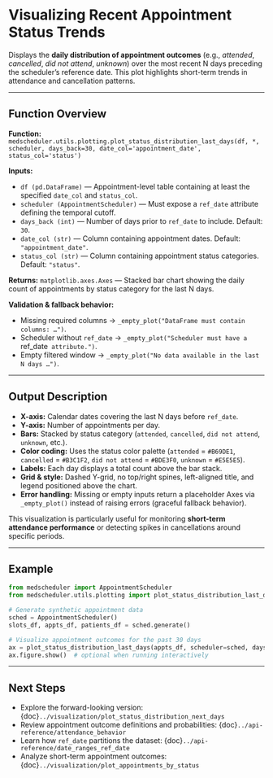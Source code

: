 # Visualizing Recent Appointment Status Trends

Displays the **daily distribution of appointment outcomes** (e.g., *attended*, *cancelled*, *did not attend*, *unknown*) over the most recent N days preceding the scheduler’s reference date. This plot highlights short-term trends in attendance and cancellation patterns.

---

## Function Overview
**Function:** `medscheduler.utils.plotting.plot_status_distribution_last_days(df, *, scheduler, days_back=30, date_col='appointment_date', status_col='status')`

**Inputs:**
- `df (pd.DataFrame)` — Appointment-level table containing at least the specified `date_col` and `status_col`.
- `scheduler (AppointmentScheduler)` — Must expose a `ref_date` attribute defining the temporal cutoff.
- `days_back (int)` — Number of days prior to `ref_date` to include. Default: `30`.
- `date_col (str)` — Column containing appointment dates. Default: `"appointment_date"`.
- `status_col (str)` — Column containing appointment status categories. Default: `"status"`.

**Returns:** `matplotlib.axes.Axes` — Stacked bar chart showing the daily count of appointments by status category for the last N days.

**Validation & fallback behavior:**
- Missing required columns → `_empty_plot("DataFrame must contain columns: …")`.
- Scheduler without `ref_date` → `_empty_plot("Scheduler must have a `ref_date` attribute.")`.
- Empty filtered window → `_empty_plot("No data available in the last N days …")`.

---

## Output Description
- **X-axis:** Calendar dates covering the last N days before `ref_date`.
- **Y-axis:** Number of appointments per day.
- **Bars:** Stacked by status category (`attended`, `cancelled`, `did not attend`, `unknown`, etc.).
- **Color coding:** Uses the status color palette (`attended` = `#B69DE1`, `cancelled` = `#B3C1F2`, `did not attend` = `#BDE3F0`, `unknown` = `#E5E5E5`).
- **Labels:** Each day displays a total count above the bar stack.
- **Grid & style:** Dashed Y-grid, no top/right spines, left-aligned title, and legend positioned above the chart.
- **Error handling:** Missing or empty inputs return a placeholder Axes via `_empty_plot()` instead of raising errors (graceful fallback behavior).

This visualization is particularly useful for monitoring **short-term attendance performance** or detecting spikes in cancellations around specific periods.

---

## Example
```python
from medscheduler import AppointmentScheduler
from medscheduler.utils.plotting import plot_status_distribution_last_days

# Generate synthetic appointment data
sched = AppointmentScheduler()
slots_df, appts_df, patients_df = sched.generate()

# Visualize appointment outcomes for the past 30 days
ax = plot_status_distribution_last_days(appts_df, scheduler=sched, days_back=30)
ax.figure.show()  # optional when running interactively
```

---

## Next Steps
- Explore the forward-looking version: {doc}`../visualization/plot_status_distribution_next_days`
- Review appointment outcome definitions and probabilities: {doc}`../api-reference/attendance_behavior`
- Learn how `ref_date` partitions the dataset: {doc}`../api-reference/date_ranges_ref_date`
- Analyze short-term appointment outcomes: {doc}`../visualization/plot_appointments_by_status`


